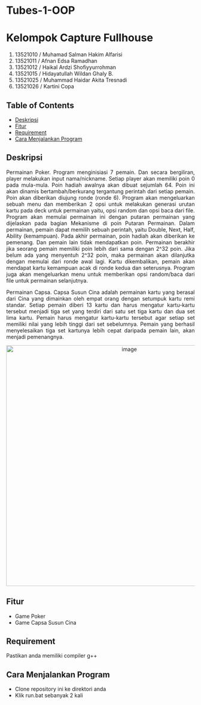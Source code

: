 # Tubes-1-OOP

# Kelompok Capture Fullhouse
1. 13521010 / Muhamad Salman Hakim Alfarisi
2. 13521011 / Afnan Edsa Ramadhan
3. 13521012 / Haikal Ardzi Shofiyyurrohman
4. 13521015 / Hidayatullah Wildan Ghaly B.
5. 13521025 / Muhammad Haidar Akita Tresnadi
6. 13521026 / Kartini Copa

## Table of Contents
* [Deskripsi](#deskripsi)
* [Fitur](#fitur)
* [Requirement](#requirement)
* [Cara Menjalankan Program](#cara-menjalankan-program)

## Deskripsi
<p align="justify">Permainan Poker. Program menginisiasi 7 pemain. Dan secara bergiliran, player melakukan input nama/nickname. Setiap player akan memiliki poin 0 pada mula-mula. Poin hadiah awalnya akan dibuat sejumlah 64. Poin ini akan dinamis bertambah/berkurang tergantung perintah dari setiap pemain. Poin akan diberikan diujung ronde (ronde 6). Program akan mengeluarkan sebuah menu dan memberikan 2 opsi untuk melakukan generasi urutan kartu pada deck untuk permainan yaitu, opsi random dan opsi baca dari file. Program akan memulai permainan ini dengan putaran permainan yang dijelaskan pada bagian Mekanisme di poin Putaran Permainan. Dalam permainan, pemain dapat memilih sebuah perintah, yaitu Double, Next, Half, Ability (kemampuan). Pada akhir permainan, poin hadiah akan diberikan ke pemenang. Dan pemain lain tidak mendapatkan poin. Permainan berakhir jika seorang pemain memiliki poin lebih dari sama dengan 2^32 poin. Jika belum ada yang menyentuh 2^32 poin, maka permainan akan dilanjutka dengan memulai dari ronde awal lagi. Kartu dikembalikan, pemain akan mendapat kartu kemampuan acak di ronde kedua dan seterusnya. Program juga akan mengeluarkan menu untuk memberikan opsi random/baca dari file untuk permainan selanjutnya. </p>

<p align="justify">Permainan Capsa. Capsa Susun Cina adalah permainan kartu yang berasal dari Cina yang dimainkan oleh empat orang dengan setumpuk kartu remi standar. Setiap pemain diberi 13 kartu dan harus mengatur kartu-kartu tersebut menjadi tiga set yang terdiri dari satu set tiga kartu dan dua set lima kartu. Pemain harus mengatur kartu-kartu tersebut agar setiap set memiliki nilai yang lebih tinggi dari set sebelumnya. Pemain yang berhasil menyelesaikan tiga set kartunya lebih cepat daripada pemain lain, akan menjadi pemenangnya.</p>


<p align="center">
<img width="642" alt="image" src="https://user-images.githubusercontent.com/102657926/225552784-7a1521a9-9618-4b25-9695-e133c4cf9da4.png">
</p>

## Fitur
- Game Poker
- Game Capsa Susun Cina

## Requirement
Pastikan anda memiliki compiler g++

## Cara Menjalankan Program
- Clone repository ini ke direktori anda
- Klik run.bat sebanyak 2 kali
